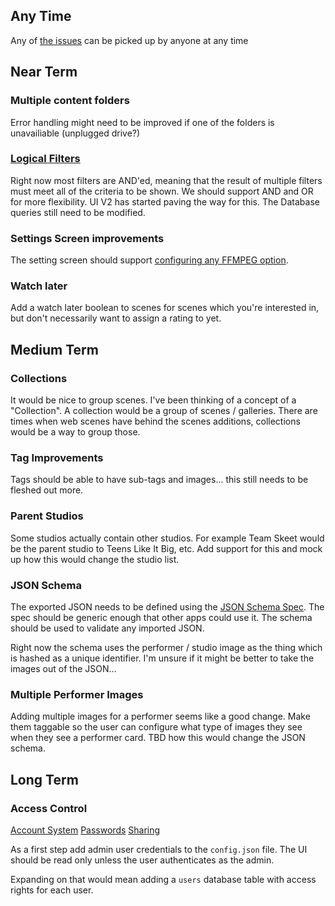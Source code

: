 ## Any Time

Any of [the issues](https://github.com/stashapp/stash/issues) can be picked up by anyone at any time

## Near Term

### Multiple content folders

Error handling might need to be improved if one of the folders is unavailiable (unplugged drive?)

### [Logical Filters](https://github.com/stashapp/stash/issues/29)

Right now most filters are AND'ed, meaning that the result of multiple filters must meet all of the criteria to be shown.  We should support AND and OR for more flexibility.  UI V2 has started paving the way for this.  The Database queries still need to be modified.

### Settings Screen improvements

The setting screen should support [configuring any FFMPEG option](https://github.com/stashapp/stash/issues/10).

### Watch later

Add a watch later boolean to scenes for scenes which you're interested in, but don't necessarily want to assign a rating to yet.

## Medium Term

### Collections

It would be nice to group scenes.  I've been thinking of a concept of a "Collection".  A collection would be a group of scenes / galleries.  There are times when web scenes have behind the scenes additions, collections would be a way to group those.

### Tag Improvements

Tags should be able to have sub-tags and images... this still needs to be fleshed out more.

### Parent Studios

Some studios actually contain other studios.  For example Team Skeet would be the parent studio to Teens Like It Big, etc.  Add support for this and mock up how this would change the studio list.

### JSON Schema

The exported JSON needs to be defined using the [JSON Schema Spec](https://json-schema.org/).  The spec should be generic enough that other apps could use it.  The schema should be used to validate any imported JSON.

Right now the schema uses the performer / studio image as the thing which is hashed as a unique identifier.  I'm unsure if it might be better to take the images out of the JSON...

### Multiple Performer Images

Adding multiple images for a performer seems like a good change.  Make them taggable so the user can configure what type of images they see when they see a performer card.  TBD how this would change the JSON schema.

## Long Term

### Access Control

[Account System](https://github.com/stashapp/stash/issues/12)
[Passwords](https://github.com/stashapp/stash/issues/3)
[Sharing](https://github.com/stashapp/stash/issues/4)

As a first step add admin user credentials to the `config.json` file.  The UI should be read only unless the user authenticates as the admin.

Expanding on that would mean adding a `users` database table with access rights for each user. 